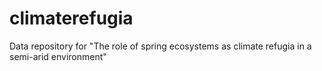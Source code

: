 # climaterefugia
Data repository for "The role of spring ecosystems as climate refugia in a semi-arid environment"
